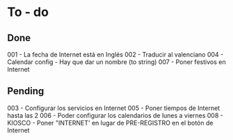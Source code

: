 # To - do

## Done
001 - La fecha de Internet está en Inglés
002 - Traducir al valenciano
004 - Calendar config - Hay que dar un nombre (to string)
007 - Poner festivos en Internet

## Pending
003 - Configurar los servicios en Internet
005 - Poner tiempos de Internet hasta las 2
006 - Poder configurar los calendarios de lunes a viernes
008 - KIOSCO - Poner "INTERNET' en lugar de PRE-REGISTRO en el botón de Internet
